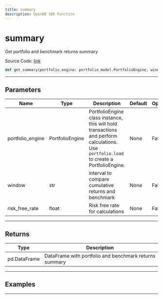 ```yaml
---
title: summary
description: OpenBB SDK Function
---
```


# summary

Get portfolio and benchmark returns summary

Source Code: [link](https://github.com/OpenBB-finance/OpenBBTerminal/tree/main/openbb_terminal/portfolio/portfolio_model.py#L2070)

```python
def get_summary(portfolio_engine: portfolio_model.PortfolioEngine, window: str, risk_free_rate: float) -> DataFrame
```
---

## Parameters

| Name | Type | Description | Default | Optional |
| ---- | ---- | ----------- | ------- | -------- |
| portfolio_engine | PortfolioEngine | PortfolioEngine class instance, this will hold transactions and perform calculations.<br/>Use `portfolio.load` to create a PortfolioEngine. | None | False |
| window | str | interval to compare cumulative returns and benchmark | None | False |
| risk_free_rate | float | Risk free rate for calculations | None | False |

---

## Returns

| Type | Description |
| ---- | ----------- |
| pd.DataFrame | DataFrame with portfolio and benchmark returns summary |

---

## Examples

---

